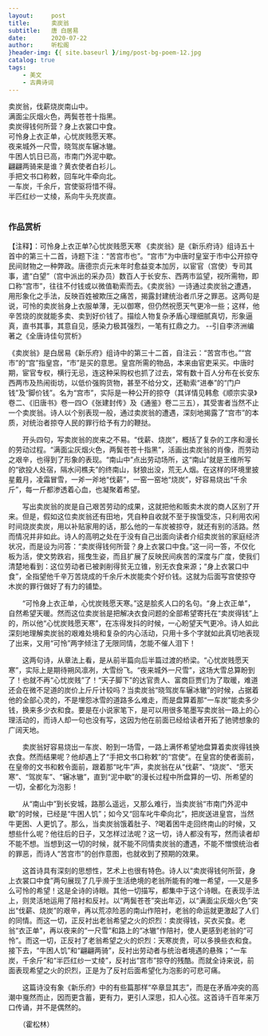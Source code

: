 ```yaml
---
layout:     post
title:      卖炭翁
subtitle:   唐 白居易
date:       2020-07-22
author:     听松阁
}header-img: {{ site.baseurl }/img/post-bg-poem-12.jpg
catalog: true
tags:
    - 美文
    - 古典诗词
---
```



卖炭翁，伐薪烧炭南山中。<br>
满面尘灰烟火色，两鬓苍苍十指黑。<br>
卖炭得钱何所营？身上衣裳口中食。<br>
可怜身上衣正单，心忧炭贱愿天寒。<br>
夜来城外一尺雪，晓驾炭车辗冰辙。<br>
牛困人饥日已高，市南门外泥中歇。<br>
翩翩两骑来是谁？黄衣使者白衫儿。<br>
手把文书口称敕，回车叱牛牵向北。<br>
一车炭，千余斤，宫使驱将惜不得。<br>
半匹红纱一丈绫，系向牛头充炭直。<br>
<br>

### 作品赏析
【注释】：可怜身上衣正单?心忧炭贱愿天寒
《卖炭翁》是《新乐府诗》组诗五十首中的第三十二首，诗题下注：“苦宫市也”。“宫市”为中唐时皇室于市中公开掠夺民间财物之一种弊政。唐德宗贞元末年时愈益变本加厉，以宦官（宫使）专司其事，遣“白望”（宫中派出的采办员）数百人于长安东、西两市监望，视所需物，即口称“宫市”，往往不付钱或以微值勒索而去。《卖炭翁》一诗通过卖炭翁之遭遇，用形象化之手法，反映百姓被欺压之痛苦，揭露封建统治者爪牙之罪恶。这两句是说，可怜的卖炭翁身上衣服单薄，无以御寒，但仍然祝愿天气更冷一些；这样，他辛苦烧的炭就能多卖、卖到好价钱了。描绘人物复杂矛盾心理细腻真切，形象逼真，直书其事，其意自见，感染力极其强烈，一笔有扛鼎之力。
--引自李济洲编著之《全唐诗佳句赏析》


《卖炭翁》是白居易《新乐府》组诗中的第三十二首，自注云：“苦宫市也。”“宫市”的“宫”指皇宫，“市”是买的意思。皇宫所需的物品，本来由官吏采买。中唐时期，宦官专权，横行无忌，连这种采购权也抓了过去，常有数十百人分布在长安东西两市及热闹街坊，以低价强购货物，甚至不给分文，还勒索“进奉”的“门户钱”及“脚价钱”。名为“宫市”，实际是一种公开的掠夺（其详情见韩愈《顺宗实录》卷二、《旧唐书》卷一四○《张建封传》及《通鉴》卷二三五），其受害者当然不止一个卖炭翁。诗人以个别表现一般，通过卖炭翁的遭遇，深刻地揭露了“宫市”的本质，对统治者掠夺人民的罪行给予有力的鞭挞。

　　开头四句，写卖炭翁的炭来之不易。“伐薪、烧炭”，概括了复杂的工序和漫长的劳动过程。“满面尘灰烟火色，两鬓苍苍十指黑”，活画出卖炭翁的肖像，而劳动之艰辛，也得到了形象的表现。“南山中”点出劳动场所，这“南山”就是王维所写的“欲投人处宿，隔水问樵夫”的终南山，豺狼出没，荒无人烟。在这样的环境里披星戴月，凌霜冒雪，一斧一斧地“伐薪”，一窑一窑地“烧炭”，好容易烧出“千余斤”，每一斤都渗透着心血，也凝聚着希望。

　　写出卖炭翁的炭是自己艰苦劳动的成果，这就把他和贩卖木炭的商人区别了开来。但是，假如这位卖炭翁还有田地，凭自种自收就不至于挨饿受冻，只利用农闲时间烧炭卖炭，用以补贴家用的话，那么他的一车炭被掠夺，就还有别的活路。然而情况并非如此。诗人的高明之处在于没有自己出面向读者介绍卖炭翁的家庭经济状况，而是设为问答：“卖炭得钱何所营？身上衣裳口中食。”这一问一答，不仅化板为活，使文势跌宕，摇曳生姿，而且扩展了反映民间疾苦的深度与广度，使我们清楚地看到：这位劳动者已被剥削得贫无立锥，别无衣食来源；“身上衣裳口中食”，全指望他千辛万苦烧成的千余斤木炭能卖个好价钱。这就为后面写宫使掠夺木炭的罪行做好了有力的铺垫。

　　“可怜身上衣正单，心忧炭贱愿天寒。”这是脍炙人口的名句。“身上衣正单”，自然希望天暖。然而这位卖炭翁是把解决衣食问题的全部希望寄托在“卖炭得钱”上的，所以他“心忧炭贱愿天寒”，在冻得发抖的时候，一心盼望天气更冷。诗人如此深刻地理解卖炭翁的艰难处境和复杂的内心活动，只用十多个字就如此真切地表现了出来，又用“可怜”两字倾注了无限同情，怎能不催人泪下！

　　这两句诗，从章法上看，是从前半篇向后半篇过渡的桥梁。“心忧炭贱愿天寒”，实际上是期待朔风凛冽，大雪纷飞。“夜来城外一尺雪”，这场大雪总算盼到了！也就不再“心忧炭贱”了！“天子脚下”的达官贵人、富商巨贾们为了取暖，难道还会在微不足道的炭价上斤斤计较吗？当卖炭翁“晓驾炭车辗冰辙”的时候，占据着他的全部心灵的，不是埋怨冰雪的道路多么难走，而是盘算着那“一车炭”能卖多少钱，换来多少衣和食。要是在小说家笔下，是可以用很多笔墨写卖炭翁一路上的心理活动的，而诗人却一句也没有写，这因为他在前面已经给读者开拓了驰骋想象的广阔天地。

　　卖炭翁好容易烧出一车炭、盼到一场雪，一路上满怀希望地盘算着卖炭得钱换衣食。然而结果呢？他却遇上了“手把文书口称敕”的“宫使”。在皇宫的使者面前，在皇帝的文书和敕令面前，跟着那“叱牛”声，卖炭翁在从“伐薪”、“烧炭”、“愿天寒”、“驾炭车”、“辗冰辙”，直到“泥中歇”的漫长过程中所盘算的一切、所希望的一切，全都化为泡影！

　　从“南山中”到长安城，路那么遥远，又那么难行，当卖炭翁“市南门外泥中歇”的时候，已经是“牛困人饥”；如今又“回车叱牛牵向北”，把炭送进皇宫，当然牛更困、人更饥了。那么，当卖炭翁饿着肚子、?喝着困牛走回终南山的时候，又想些什么呢？他往后的日子，又怎样过法呢？这一切，诗人都没有写，然而读者却不能不想。当想到这一切的时候，就不能不同情卖炭翁的遭遇，不能不憎恨统治者的罪恶，而诗人“苦宫市”的创作意图，也就收到了预期的效果。

　　这首诗具有深刻的思想性，艺术上也很有特色。诗人以“卖炭得钱何所营，身上衣裳口中食”两句展现了几乎濒于生活绝境的老翁所能有的唯一希望，──又是多么可怜的希望！这是全诗的诗眼。其他一切描写，都集中于这个诗眼。在表现手法上，则灵活地运用了陪衬和反衬。以“两鬓苍苍”突出年迈，以“满面尘灰烟火色”突出“伐薪、烧炭”的艰辛，再以荒凉险恶的南山作陪衬，老翁的命运就更激起了人们的同情。而这一切，正反衬出老翁希望之火的炽烈：卖炭得钱，买衣买食。老翁“衣正单”，再以夜来的“一尺雪”和路上的“冰辙”作陪衬，使人更感到老翁的“可怜”。而这一切，正反衬了老翁希望之火的炽烈：天寒炭贵，可以多换些衣和食。接下去，“牛困人饥”和“翩翩两骑”，反衬出劳动者与统治者境遇的悬殊；“一车炭，千余斤”和“半匹红纱一丈绫”，反衬出“宫市”掠夺的残酷。而就全诗来说，前面表现希望之火的炽烈，正是为了反衬后面希望化为泡影的可悲可痛。

　　这篇诗没有象《新乐府》中的有些篇那样“卒章显其志”，而是在矛盾冲突的高潮中戛然而止，因而更含蓄，更有力，更引人深思，扣人心弦。这首诗千百年来万口传诵，并不是偶然的。

　　（霍松林）
  
